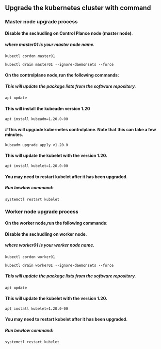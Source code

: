 ## Upgrade the kubernetes cluster with command
### Master node upgrade process

#### Disable the sechudling on Control Plance node (master node).
##### where ***master01*** is your master node name.

```
kubectl cordon master01
```
```
kubectl drain master01 --ignore-daemonsets --force
```
#### On the controlplane node,run the following commands:
##### This will update the package lists from the software repository.
```
apt update
```

#### This will install the kubeadm version 1.20
```
apt install kubeadm=1.20.0-00
```
#### #This will upgrade kubernetes controlplane. Note that this can take a few minutes.
```
kubeadm upgrade apply v1.20.0
```
#### This will update the kubelet with the version 1.20.
```
apt install kubelet=1.20.0-00
```

#### You may need to restart kubelet after it has been upgraded.
##### Run bewlow command:
```
systemctl restart kubelet
```

### Worker node upgrade process

#### On the worker node,run the following commands:

#### Disable the sechudling on worker node.
##### where ***worker01*** is your worker node name.

```
kubectl cordon worker01
```

```
kubectl drain worker01 --ignore-daemonsets --force
```
##### This will update the package lists from the software repository.
```
apt update
```

#### This will update the kubelet with the version 1.20.
```
apt install kubelet=1.20.0-00
```

#### You may need to restart kubelet after it has been upgraded.
##### Run bewlow command:
```
systemctl restart kubelet
```